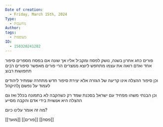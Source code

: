 ```yaml
---
Date of creation:
  - Friday, March 15th, 2024
Type:
  - מחשבות
Author: 
tags:
  - מעופפות
ID:
  - 150320241202
---
```

פורים כחג אחרון בשנה, נושק לפסח ומקביל אליו
אך שונה 
אם בפסח מספרים סיפור אחד
ואדם רואה את עצמו מתחפש ליוצא ממצרים
הרי פורים מאפשר סיפורים רבים
תחפושות רבוצ

וכן סיפור ההצלה
אינו קריעה של הגזרה
אלא יצירת סיפור חדש מתחרה שמתיר ליהודים לעמוד על נפשם ןלהיקהל

וכן הבנתי משהו מפחיד
עם ישראל בסכנת שמד רק כשהקבה לא בתמונה בכלל
ואז גם ההצלה היא אנשוית
בידי אדם
והקבה מסייע

מה זה אומר עלינו כיום?

[[מועד]]
[[פורים]]
[[פסח]]